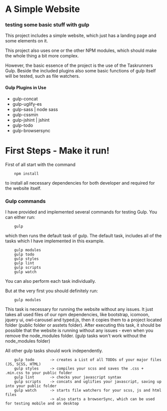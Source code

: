 # A Simple Website
### testing some basic stuff with gulp

This project includes a simple website, which just has a landing page and some elements on it.

This project also uses one or the other NPM modules, which should make the whole thing a bit more complex.

However, the basic essence of the project is the use of the Taskrunners Gulp. 
Beside the included plugins also some basic functions of gulp itself will be tested, such as file watchers.
#### Gulp Plugins in Use
* gulp-concat
* gulp-uglify-es
* gulp-sass | node sass
* gulp-cssmin
* gulp-jshint | jshint
* gulp-todo
* gulp-browsersync

# First Steps - Make it run!
First of all start with the command 

```
    npm install
```
to install all necessary dependencies for both developer and required for the website itself.

### Gulp commands
I have provided and implemented several commands for testing Gulp.
You can either run:

```
    gulp
``` 
which then runs the default task of gulp. The default task, includes all of the tasks which I have 
implemented in this example.

```
    gulp modules
    gulp todo
    gulp styles
    gulp lint
    gulp scripts
    gulp watch
```

You can also perform each task individually.

But at the very first you should definitely run:
```
    gulp modules
```
This task is necessary for running the website without any issues. It just takes all used files of our 
npm dependencies, like bootstrap, icomoon, jquery ui, owl-carousel and typed.js, then it copies them to a 
project located folder (public folder or asstets folder). After executing this task, it should be possible 
that the website is running without any issues - even when you remove the node_modules folder. 
(gulp tasks won't work without the node_modules folder)


All other gulp tasks should work independently.
```   
    gulp todo       -> creates a List of all TODOs of your major files (JS, SCSS, HTML)
    gulp styles     -> compiles your scss and saves the .css + .min.css to your public folder
    gulp lint       -> checks your javascript syntax
    gulp scripts    -> concats and uglifies your javascript, saving up into your public folder
    gulp watch      -> starts file watchers for your scss, js and html files
                    -> also starts a browserSync, which can be used for testing mobile and on desktop
```
